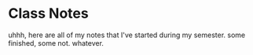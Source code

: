 ﻿# Class Notes


 uhhh, here are all of my notes that I've started during my semester. some finished, some not. whatever. 

